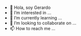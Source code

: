 - 👋 Hola, soy Gerardo
- 👀 I’m interested in ...
- 🌱 I’m currently learning ...
- 💞️ I’m looking to collaborate on ...
- 📫 How to reach me ...

<!---
gerardam/gerardam is a ✨ special ✨ repository because its `README.md` (this file) appears on your GitHub profile.
You can click the Preview link to take a look at your changes.
--->
